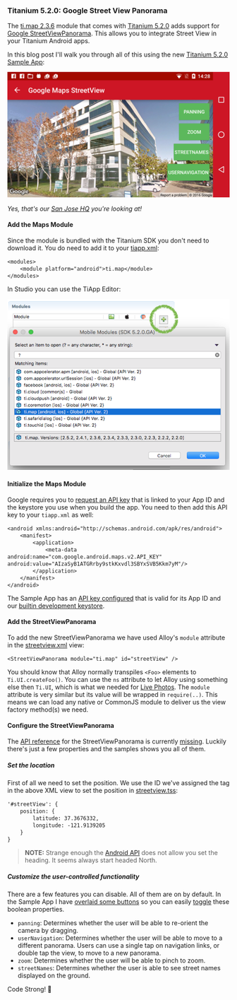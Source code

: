 ### Titanium 5.2.0: Google Street View Panorama

The [ti.map 2.3.6](https://github.com/appcelerator-modules/ti.map) module that comes with [Titanium 5.2.0](http://www.appcelerator.com/blog/2016/02/ga-release-of-cli-5-2-titanium-5-2-and-studio-4-5/) adds support for [Google StreetViewPanorama](https://developers.google.com/maps/documentation/android-api/streetview). This allows you to integrate Street View in your Titanium Android apps.

In this blog post I'll walk you through all of this using the new [Titanium 5.2.0 Sample App](http://github.com/appcelerator-developer-relations/appc-sample-ti520):

![Sample App](assets/streetview.png)

*Yes, that's our [San Jose HQ](https://goo.gl/maps/1bAiuvwBoQ42) you're looking at!*

#### Add the Maps Module

Since the module is bundled with the Titanium SDK you don't need to download it. You do need to add it to your [tiapp.xml](tiapp.xml#L112-L113):

	<modules>
		<module platform="android">ti.map</module>
	</modules>
	
In Studio you can use the TiApp Editor:

![Installing a module](assets/module.png)

#### Initialize the Maps Module

Google requires you to [request an API key](http://docs.appcelerator.com/platform/latest/#!/guide/Google_Maps_v2_for_Android-section-36739898_GoogleMapsv2forAndroid-ObtainandAddaGoogleAPIKey) that is linked to your App ID and the keystore you use when you build the app. You need to then add this API key to your `tiapp.xml` as well:

	<android xmlns:android="http://schemas.android.com/apk/res/android">
		<manifest>
			<application>
				<meta-data android:name="com.google.android.maps.v2.API_KEY" android:value="AIzaSyB1ATGRrby9stkKxvdl3SBYxSVB5Kkm7yM"/>
			</application>
		</manifest>
	</android>

The Sample App has an [API key configured](tiapp.xml#L101) that is valid for its App ID and our [builtin development keystore](https://github.com/appcelerator/titanium_mobile/blob/master/support/android/dev_keystore).

#### Add the StreetViewPanorama

To add the new StreetViewPanorama we have used Alloy's `module` attribute in the [streetview.xml](app/views/android/streetview.xml#L6) view:

	<StreetViewPanorama module="ti.map" id="streetView" />

You should know that Alloy normally transpiles `<Foo>` elements to `Ti.UI.createFoo()`. You can use the `ns` attribute to let Alloy using something else then `Ti.UI`, which is what we needed for [Live Photos](livephotos.md). The `module` attribute is very similar but its value will be wrapped in `require(..)`. This means we can load any native or CommonJS module to deliver us the view factory method(s) we need.

#### Configure the StreetViewPanorama

The [API reference](http://docs.appcelerator.com/platform/latest/#!/api/Modules.Map) for the StreetViewPanorama is currently [missing](https://jira.appcelerator.org/browse/TIDOC-2450). Luckily there's just a few properties and the samples shows you all of them.

##### Set the location
First of all we need to set the position. We use the ID we've assigned the tag in the above XML view to set the position in [streetview.tss](app/styles/android/streetview.tss#L1-L8):

	'#streetView': {
		position: {
			latitude: 37.3676332,
			longitude: -121.9139205
		}
	}

> **NOTE:** Strange enough the [Android API](https://developers.google.com/maps/documentation/android-api/streetview#set_the_location_of_the_panorama) does not allow you set the heading. It seems always start headed North.

##### Customize the user-controlled functionality
There are a few features you can disable. All of them are on by default. In the Sample App I have [overlaid some buttons](app/views/android/streetview.xml#L8-L13) so you can easily [toggle](app/controllers/android/streetview.js#L5-L13) these boolean properties.

* `panning`: Determines whether the user will be able to re-orient the camera by dragging.
* `userNavigation`: Determines whether the user will be able to move to a different panorama. Users can use a single tap on navigation links, or double tap the view, to move to a new panorama.
* `zoom`: Determines whether the user will be able to pinch to zoom.
* `streetNames`: Determines whether the user is able to see street names displayed on the ground.

Code Strong! 🚀